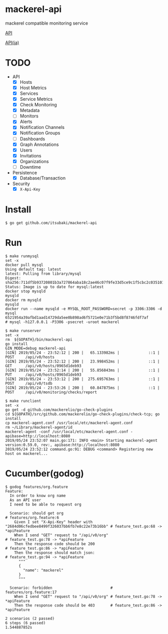 # mackerel-api
mackerel compatible monitoring service

[API](https://mackerel.io/api-docs/)

[API(ja)](https://mackerel.io/ja/api-docs/)


# TODO

 - API
   - [x] Hosts
   - [x] Host Metrics
   - [x] Services
   - [x] Service Metrics
   - [x] Check Monitoring
   - [x] Metadata
   - [ ] Monitors
   - [x] Alerts
   - [x] Notification Channels
   - [x] Notification Groups
   - [ ] Dashboards
   - [x] Graph Annotations
   - [x] Users
   - [x] Invitations
   - [x] Organizations
   - [ ] Downtime
 - Persistence
   - [x] Database/Transaction
 - Security
   - [x] `X-Api-Key`

# Install

```
$ go get github.com/itsubaki/mackerel-api
```

# Run

```
$ make runmysql
set -x
docker pull mysql
Using default tag: latest
latest: Pulling from library/mysql
Digest: sha256:711df5b93720801b3a727864aba18c2ae46c07f9fe33d5ce9c1f5cbc2c035101
Status: Image is up to date for mysql:latest
docker stop mysqld
mysqld
docker rm mysqld
mysqld
docker run --name mysqld -e MYSQL_ROOT_PASSWORD=secret -p 3306:3306 -d mysql
6521954a39afbd1aad14729da5ee0b898ad6f5721e0e71b3f5bd8f8746fdf7af
# mysql -h127.0.0.1 -P3306 -psecret -uroot mackerel
```

```
$ make runserver
set -x
rm  ${GOPATH}/bin/mackerel-api
go install
GIN_MODE=debug mackerel-api
[GIN] 2019/05/24 - 23:52:12 | 200 |   65.133982ms |             ::1 | POST     /api/v0/hosts
[GIN] 2019/05/24 - 23:52:12 | 200 |   23.998452ms |             ::1 | GET      /api/v0/hosts/0965d1deb93
[GIN] 2019/05/24 - 23:52:14 | 200 |   55.856843ms |             ::1 | PUT      /api/v0/hosts/0965d1deb93
[GIN] 2019/05/24 - 23:53:12 | 200 |  275.695763ms |             ::1 | POST     /api/v0/tsdb
[GIN] 2019/05/24 - 23:53:26 | 200 |   60.847875ms |             ::1 | POST     /api/v0/monitoring/checks/report
```

```
$ make runclient
set -x
go get -d github.com/mackerelio/go-check-plugins
cd ${GOPATH}/src/github.com/mackerelio/go-check-plugins/check-tcp; go install
cp mackerel-agent.conf /usr/local/etc/mackerel-agent.conf
rm ~/Library/mackerel-agent/id
mackerel-agent -conf /usr/local/etc/mackerel-agent.conf -apibase=http://localhost:8080
2019/05/24 23:52:07 main.go:171: INFO <main> Starting mackerel-agent version:0.59.0, rev:, apibase:http://localhost:8080
2019/05/24 23:52:12 command.go:91: DEBUG <command> Registering new host on mackerel...
```

# Cucumber(godog)

```
$ godog features/org.feature 
Feature:
  In order to know org name
  As an API user
  I need to be able to request org

  Scenario: should get org                                                             # features/org.feature:6
    Given I set "X-Api-Key" header with "2684d06cfedbee8499f326037bb6fb7e8c22e73b16bb" # feature_test.go:68 -> *apiFeature
    When I send "GET" request to "/api/v0/org"                                         # feature_test.go:78 -> *apiFeature
    Then the response code should be 200                                               # feature_test.go:86 -> *apiFeature
    Then the response should match json:                                               # feature_test.go:94 -> *apiFeature
      """
      {
        "name": "mackerel"
      }
      """

  Scenario: forbidden                          # features/org.feature:17
    When I send "GET" request to "/api/v0/org" # feature_test.go:78 -> *apiFeature
    Then the response code should be 403       # feature_test.go:86 -> *apiFeature

2 scenarios (2 passed)
6 steps (6 passed)
1.544887852s
```